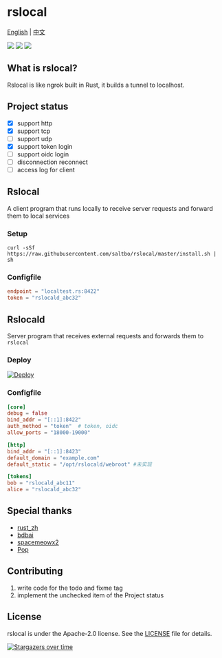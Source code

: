# rslocal

[English](README.md) | [中文](README_zh.md)

[![](https://github.com/saltbo/rslocal/workflows/build/badge.svg)](https://github.com/saltbo/rslocal/actions?query=workflow%3Abuild)
[![](https://img.shields.io/github/v/release/saltbo/rslocal.svg)](https://github.com/saltbo/rslocal/releases)
[![](https://img.shields.io/github/license/saltbo/rslocal.svg)](https://github.com/saltbo/rslocal/blob/master/LICENSE)

## What is rslocal?

Rslocal is like ngrok built in Rust, it builds a tunnel to localhost.

## Project status

- [x] support http
- [x] support tcp
- [ ] support udp
- [x] support token login
- [ ] support oidc login
- [ ] disconnection reconnect
- [ ] access log for client

## Rslocal

A client program that runs locally to receive server requests and forward them to local services

### Setup

```shell
curl -sSf https://raw.githubusercontent.com/saltbo/rslocal/master/install.sh | sh
```

### Configfile

```toml
endpoint = "localtest.rs:8422"
token = "rslocald_abc32"
```

## Rslocald

Server program that receives external requests and forwards them to `rslocal`

### Deploy

[![Deploy](https://www.herokucdn.com/deploy/button.svg)](https://heroku.com/deploy?template=https://github.com/saltbo/rslocal)

### Configfile

```toml
[core]
debug = false
bind_addr = "[::1]:8422"
auth_method = "token"  # token, oidc
allow_ports = "18000-19000"

[http]
bind_addr = "[::1]:8423"
default_domain = "example.com"
default_static = "/opt/rslocald/webroot" #未实现

[tokens]
bob = "rslocald_abc11"
alice = "rslocald_abc32"
```

## Special thanks

- [rust_zh](https://t.me/rust_zh)
- [bdbai](https://github.com/bdbai)
- [spacemeowx2](https://github.com/spacemeowx2)
- [Pop](https://t.me/Pop_gg)

## Contributing

1. write code for the todo and fixme tag
2. implement the unchecked item of the Project status

## License

rslocal is under the Apache-2.0 license. See the [LICENSE](/LICENSE) file for details.

[![Stargazers over time](https://starchart.cc/saltbo/rslocal.svg)](https://starchart.cc/saltbo/rslocal)
